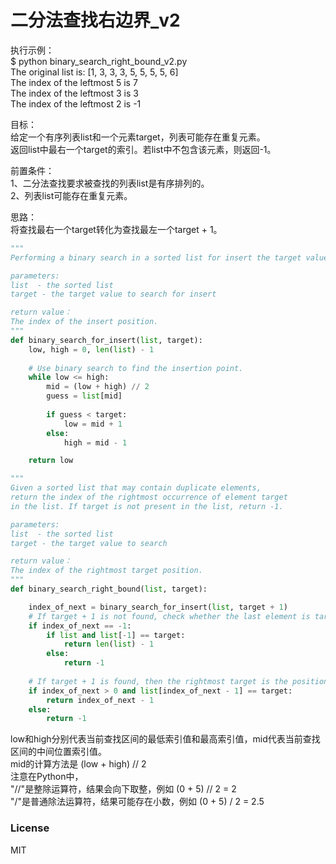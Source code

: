# 二分法查找右边界_v2
  
执行示例：  
$ python binary_search_right_bound_v2.py  
The original list is: [1, 3, 3, 3, 5, 5, 5, 5, 6]  
The index of the leftmost 5 is 7  
The index of the leftmost 3 is 3  
The index of the leftmost 2 is -1  
    
目标：  
给定一个有序列表list和一个元素target，列表可能存在重复元素。  
返回list中最右一个target的索引。若list中不包含该元素，则返回-1。  
  
前置条件：   
1、二分法查找要求被查找的列表list是有序排列的。  
2、列表list可能存在重复元素。  
  
思路：  
将查找最右一个target转化为查找最左一个target + 1。 
  
```python
"""
Performing a binary search in a sorted list for insert the target value.

parameters:
list  - the sorted list
target - the target value to search for insert

return value：
The index of the insert position.
"""
def binary_search_for_insert(list, target):
    low, high = 0, len(list) - 1
    
    # Use binary search to find the insertion point.
    while low <= high:
        mid = (low + high) // 2
        guess = list[mid]
        
        if guess < target:
            low = mid + 1
        else:
            high = mid - 1

    return low

"""
Given a sorted list that may contain duplicate elements, 
return the index of the rightmost occurrence of element target
in the list. If target is not present in the list, return -1.

parameters:
list  - the sorted list
target - the target value to search

return value：
The index of the rightmost target position.
"""
def binary_search_right_bound(list, target):

    index_of_next = binary_search_for_insert(list, target + 1)
    # If target + 1 is not found, check whether the last element is target.
    if index_of_next == -1:
        if list and list[-1] == target:
            return len(list) - 1
        else:
            return -1
    
    # If target + 1 is found, then the rightmost target is the position right before it.
    if index_of_next > 0 and list[index_of_next - 1] == target:
        return index_of_next - 1
    else:
        return -1
```
  
low和high分别代表当前查找区间的最低索引值和最高索引值，mid代表当前查找区间的中间位置索引值。  
mid的计算方法是 (low + high) // 2  
注意在Python中，  
"//"是整除运算符，结果会向下取整，例如 (0 + 5) // 2 = 2   
"/"是普通除法运算符，结果可能存在小数，例如 (0 + 5) / 2 = 2.5  
  
### License
  
MIT
